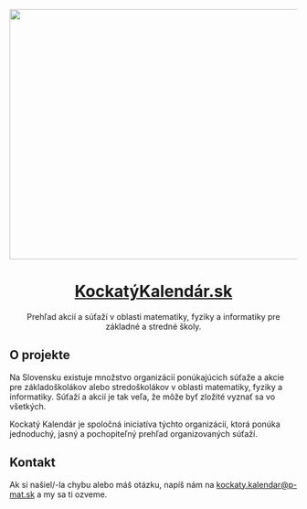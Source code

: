 <p align="center">
	<a href="https://kockatykalendar.sk/">
		<img src="https://user-images.githubusercontent.com/11409143/100661141-4b168000-3353-11eb-8ef9-5be050a0d743.png" width="800" height="438">
		<h1 align="center">KockatýKalendár.sk</h1>
	</a>
	<p align="center">Prehľad akcií a súťaží v oblasti matematiky, fyziky a informatiky pre základné a stredné školy. </p>
</p>


## O projekte

Na Slovensku existuje množstvo organizácií ponúkajúcich súťaže a akcie pre základoškolákov alebo stredoškolákov v oblasti matematiky, fyziky a informatiky. Súťaží a akcií je tak veľa, že môže byť zložité vyznať sa vo všetkých.

Kockatý Kalendár je spoločná iniciatíva týchto organizácií, ktorá ponúka jednoduchý, jasný a pochopiteľný prehľad organizovaných súťaží.


## Kontakt

Ak si našiel/-la chybu alebo máš otázku, napíš nám na kockaty.kalendar@p-mat.sk a my sa ti ozveme.
